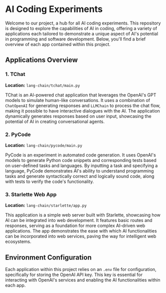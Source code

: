# AI Coding Experiments

Welcome to our project, a hub for all AI coding experiments. This repository is designed to explore the capabilities of AI in coding, offering a variety of applications each tailored to demonstrate a unique aspect of AI's potential in programming and software development. Below, you'll find a brief overview of each app contained within this project.

## Applications Overview

### 1. TChat

**Location:** `lang-chain/tchat/main.py`

TChat is an AI-powered chat application that leverages the OpenAI's GPT models to simulate human-like conversations. It uses a combination of `ChatOpenAI` for generating responses and `LLMChain` to process the chat flow, making it possible to have interactive dialogues with the AI. The application dynamically generates responses based on user input, showcasing the potential of AI in creating conversational agents.

### 2. PyCode

**Location:** `lang-chain/pycode/main.py`

PyCode is an experiment in automated code generation. It uses OpenAI's models to generate Python code snippets and corresponding tests based on user-defined tasks and languages. By inputting a task and specifying a language, PyCode demonstrates AI's ability to understand programming tasks and generate syntactically correct and logically sound code, along with tests to verify the code's functionality.

### 3. Starlette Web App

**Location:** `lang-chain/starlette/app.py`

This application is a simple web server built with Starlette, showcasing how AI can be integrated into web development. It features basic routes and responses, serving as a foundation for more complex AI-driven web applications. The app demonstrates the ease with which AI functionalities can be incorporated into web services, paving the way for intelligent web ecosystems.

## Environment Configuration

Each application within this project relies on an `.env` file for configuration, specifically for storing the OpenAI API key. This key is essential for interacting with OpenAI's services and enabling the AI functionalities within each app.
